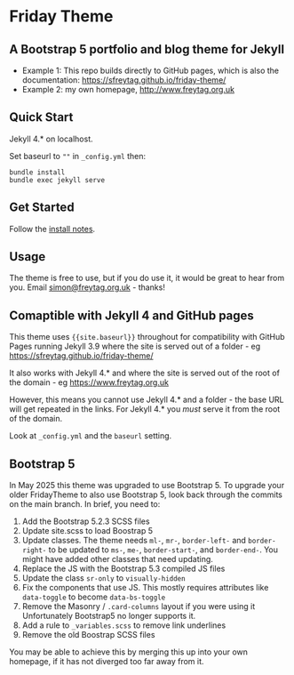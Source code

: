 # Friday Theme

## A Bootstrap 5 portfolio and blog theme for Jekyll

* Example 1: This repo builds directly to GitHub pages, which is also the documentation:  https://sfreytag.github.io/friday-theme/
* Example 2: my own homepage, http://www.freytag.org.uk

## Quick Start

Jekyll 4.* on localhost.

Set baseurl to `""` in `_config.yml` then:

```
bundle install
bundle exec jekyll serve
```

## Get Started

Follow the [install notes](https://sfreytag.github.io/friday-theme/projects/install.html).

## Usage

The theme is free to use, but if you do use it, it would be great to hear from you. Email simon@freytag.org.uk - thanks!

## Comaptible with Jekyll 4 and GitHub pages

This theme uses `{{site.baseurl}}` throughout for compatibility with GitHub Pages running Jekyll 3.9 where the site is served out of a folder - eg https://sfreytag.github.io/friday-theme/

It also works with Jekyll 4.* and where the site is served out of the root of the domain - eg https://www.freytag.org.uk

However, this means you cannot use Jekyll 4.* and a folder - the base URL will get repeated in the links. For Jekyll 4.* you *must* serve it from the root of the domain.

Look at `_config.yml` and the `baseurl` setting.

## Bootstrap 5

In May 2025 this theme was upgraded to use Bootstrap 5. To upgrade your older FridayTheme to also use Bootstrap 5, look back through the commits on the main branch. In brief, you need to:

1. Add the Bootstrap 5.2.3 SCSS files
2. Update site.scss to load Boostrap 5
3. Update classes. The theme needs `ml-`, `mr-`, `border-left-` and `border-right-` to be updated to `ms-`, `me-`, `border-start-`, and `border-end-`. You might have added other classes that need updating.
4. Replace the JS with the Bootstrap 5.3 compiled JS files
5. Update the class `sr-only` to `visually-hidden`
6. Fix the components that use JS. This mostly requires attributes like `data-toggle` to become `data-bs-toggle`
7. Remove the Masonry / `.card-columns` layout if you were using it Unfortunately Bootstrap5 no longer supports it.
8. Add a rule to `_variables.scss` to remove link underlines
9. Remove the old Boostrap SCSS files

You may be able to achieve this by merging this up into your own homepage, if it has not diverged too far away from it.
